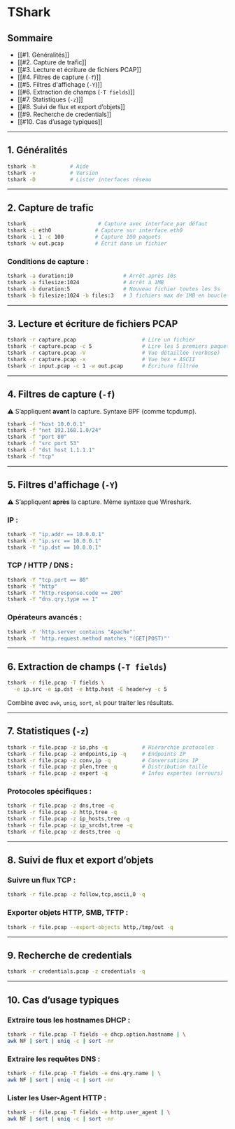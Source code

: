 
#  TShark 

## Sommaire
- [[#1. Généralités]]
- [[#2. Capture de trafic]]
- [[#3. Lecture et écriture de fichiers PCAP]]
- [[#4. Filtres de capture (`-f`)]]
- [[#5. Filtres d'affichage (`-Y`)]]
- [[#6. Extraction de champs (`-T fields`)]]
- [[#7. Statistiques (`-z`)]]
- [[#8. Suivi de flux et export d’objets]]
- [[#9. Recherche de credentials]]
- [[#10. Cas d’usage typiques]]

---

## 1. Généralités

```bash
tshark -h           # Aide
tshark -v           # Version
tshark -D           # Lister interfaces réseau
```

---

## 2. Capture de trafic

```bash
tshark                       # Capture avec interface par défaut
tshark -i eth0              # Capture sur interface eth0
tshark -i 1 -c 100          # Capture 100 paquets
tshark -w out.pcap          # Écrit dans un fichier
```

### Conditions de capture :

```bash
tshark -a duration:10                # Arrêt après 10s
tshark -a filesize:1024              # Arrêt à 1MB
tshark -b duration:5                 # Nouveau fichier toutes les 5s
tshark -b filesize:1024 -b files:3   # 3 fichiers max de 1MB en boucle
```

---

## 3. Lecture et écriture de fichiers PCAP

```bash
tshark -r capture.pcap                     # Lire un fichier
tshark -r capture.pcap -c 5                # Lire les 5 premiers paquets
tshark -r capture.pcap -V                  # Vue détaillée (verbose)
tshark -r capture.pcap -x                  # Vue hex + ASCII
tshark -r input.pcap -c 1 -w out.pcap      # Écriture filtrée
```

---

## 4. Filtres de capture (`-f`)

⚠️ S’appliquent **avant** la capture. Syntaxe BPF (comme tcpdump).

```bash
tshark -f "host 10.0.0.1"
tshark -f "net 192.168.1.0/24"
tshark -f "port 80"
tshark -f "src port 53"
tshark -f "dst host 1.1.1.1"
tshark -f "tcp"
```

---

## 5. Filtres d'affichage (`-Y`)

⚠️ S’appliquent **après** la capture. Même syntaxe que Wireshark.

### IP :
```bash
tshark -Y "ip.addr == 10.0.0.1"
tshark -Y "ip.src == 10.0.0.1"
tshark -Y "ip.dst == 10.0.0.1"
```

### TCP / HTTP / DNS :
```bash
tshark -Y "tcp.port == 80"
tshark -Y "http"
tshark -Y "http.response.code == 200"
tshark -Y "dns.qry.type == 1"
```

### Opérateurs avancés :
```bash
tshark -Y 'http.server contains "Apache"'
tshark -Y 'http.request.method matches "(GET|POST)"'
```

---

## 6. Extraction de champs (`-T fields`)

```bash
tshark -r file.pcap -T fields \
  -e ip.src -e ip.dst -e http.host -E header=y -c 5
```

Combine avec `awk`, `uniq`, `sort`, `nl` pour traiter les résultats.

---

## 7. Statistiques (`-z`)

```bash
tshark -r file.pcap -z io,phs -q           # Hiérarchie protocoles
tshark -r file.pcap -z endpoints,ip -q     # Endpoints IP
tshark -r file.pcap -z conv,ip -q          # Conversations IP
tshark -r file.pcap -z plen,tree -q        # Distribution taille
tshark -r file.pcap -z expert -q           # Infos expertes (erreurs)
```

### Protocoles spécifiques :
```bash
tshark -r file.pcap -z dns,tree -q
tshark -r file.pcap -z http,tree -q
tshark -r file.pcap -z ip_hosts,tree -q
tshark -r file.pcap -z ip_srcdst,tree -q
tshark -r file.pcap -z dests,tree -q
```

---

## 8. Suivi de flux et export d’objets

### Suivre un flux TCP :
```bash
tshark -r file.pcap -z follow,tcp,ascii,0 -q
```

### Exporter objets HTTP, SMB, TFTP :
```bash
tshark -r file.pcap --export-objects http,/tmp/out -q
```

---

## 9. Recherche de credentials

```bash
tshark -r credentials.pcap -z credentials -q
```

---

## 10. Cas d’usage typiques

### Extraire tous les hostnames DHCP :
```bash
tshark -r file.pcap -T fields -e dhcp.option.hostname | \
awk NF | sort | uniq -c | sort -nr
```

### Extraire les requêtes DNS :
```bash
tshark -r file.pcap -T fields -e dns.qry.name | \
awk NF | sort | uniq -c | sort -nr
```

### Lister les User-Agent HTTP :
```bash
tshark -r file.pcap -T fields -e http.user_agent | \
awk NF | sort | uniq -c | sort -nr
```